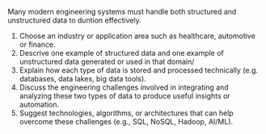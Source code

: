 Many modern engineering systems must handle both structured and unstructured data to duntion effectively.

1. Choose an industry or application area such as healthcare, automotive or finance.
2. Descrive one example of structured data and one example of unstructured data generated or used in that domain/
3. Explain how each type of data is stored and processed technically (e.g. databases, data lakes, big data tools).
4. Discuss the engineering challenges involved in integrating and analyzing these two types of data to produce useful insights or automation.
5. Suggest technologies, algorithms, or architectures that can help overcome these challenges (e.g., SQL, NoSQL, Hadoop, AI/ML).